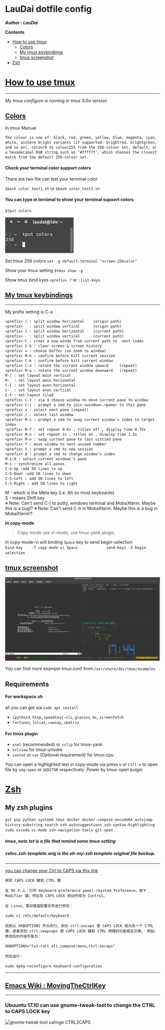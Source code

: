 LauDai dotfile config
===
**_Author : LauDai_**

**Contents**
* <a href=#tag-tmux>How to use tmux</a>
	* <a href=#tag-tmux-Colors>Colors</a>
	* <a href=#tag-tmux-keybindings>My tmux keybindings</a>
	* <a href=#tag-tmux-screenshot>tmux screenshot</a>
* <a href=#tag-zsh>Zsh</a>

# <a id="tag-tmux" href="#tag-tmux">How to use tmux</a>
---
*My tmux configure is running in tmux 3.0a version*

## <a id="tag-tmux-Colors" href=#tag-tmux-Colors>Colors</a>
In tmux Manual
```
The colour is one of: black, red, green, yellow, blue, magenta, cyan, white, aixterm bright variants (if supported: brightred, brightgreen, and so on), colour0 to colour255 from the 256-colour set, default, or a hexadecimal RGB string such as ‘#ffffff’, which chooses the closest match from the default 256-colour set.
```
#### Check your terminal color support colors
There are two file can test your terminal color.

`$bash color_test1.sh`
or
`$bash color_test2.sh`

#### You can type in ternimal to show your ternimal supoort colors
`$tput colors`

![ternimal suppotr colors](screenshot/tput_colors.png)

Set tmux 256 colors
`set -g default-terminal "screen-256color"`


Show your tmux setting
`$tmux show -g`

Show tmux bind kyes
`<prefix> ?`
or
`:list-keys`

## <a id="tag-tmux-keybindings" href=#tag-tmux-keybindings>My tmux keybindings</a>
---
My prefix setting is C-a
```
<prefix> | : split window horizontal 	(origin path)
<prefix> _ : split window vertical 		(origin path)
<prefix> \ : split window horizontal 	(current path)
<prefix> - : split window vertical 		(current path)
<prefix> C : creat a new windw from current path to  next index
<prefix> C-b : clear screen & screen history
<prefix> = : choose buffer (no zoom to window)
<prefix> M-k : confirm before kill current session
<prefix> C-k : confirm before kill current window
<prefix> C-o : rotate the current window upward 	(repeat)
<prefix> M-o : rotate the current window downward 	(repeat)
M-| : set layout main vertical
M-_ : set layout main horizontal
C-| : set layout even horizontal
C-_ : set layout even vertical
C-t : set layout tiled
<prefix> C-t : via a choose window to move current pane to window
<prefix> C-j : prompt a cmd to join <window>.<pane> to this pane
<prefix> o : select next pane (repeat)
<prefix> / : select last window
<prefix> M-s : prompt a cmd to swap current window's index to target index
<prefix> M-f : set repeat 0.6s , titles off , display time 0.75s
<prefix> M-n : set repeat 1s , titles on , display time 1.5s
<prefix> M-v : swap current pane to last vistied pane
<prefix> T : move window to next unused number
<prefix> S : prompt a cmd to new session
<prefix> @ : prompt a cmd to change window's index
M-1~9 : select current windows's pane
M-s : synchronize all panes
C-S-Up :add 50 lines to up
C-S-Down :add 50 lines to down
C-S-Left : add 50 lines to left
C-S-Right : add 50 lines to right
```
M - which is the Meta key (i.e. Alt on most keyboards) <br>
S - means Shift key <br>
※ Note: Can't send C-| to putty, windows terminal and MobaXterm. Maybe this is a bug!?
※ Note: Can't send <prefix> C-h in MobaXterm. Maybe this is a bug in MobaXterm!?

**In copy-mode**

> Copy-mode use vi-mode, use tmux-yank plugin.

in copy-mode-vi will binding `Space` key to send begin-selection<br/>
`bind-key    -T copy-mode-vi Space             send-keys -X begin-selection`

## <a id="tag-tmux-screenshot" href=#tag-tmux-screenshot>tmux screenshot</a>
![tmux2.5 screenshoot](screenshot/tmux2.5.png)

You can find more example tmux.conf from
`/usr/share/doc/tmux/examples`

Requirements
---
#### For workspace.sh
all you can get via `sudo apt install `
* `ipython3`, `htop`, `speedtest-cli`, `glances`, `mc`, `screenfetch`
* `fortunes`, `lolcat`, `cowsay`, `cmatrix`

#### For tmux plugin
* `xsel` (recommended) or `xclip` for tmux-yank
* `urlview` for tmux-urlview
* `iostat` or `sar` (Optional requirement) for tmux-cpu

You can open a highlighted text in copy-mode via press `o` or `Ctrl-o` to open file by `xdg-open` or `$EDITOR` respectively .Power by tmux-open pulgin

# <a id="tag-zsh" href=#tag-zsh>Zsh</a>
My zsh plugins
---
```git pip python systemd tmux docker docker-compose encode64 autojump history-substring-search zsh-autosuggestions zsh-syntax-highlighting sudo vscode vi-mode zsh-navigation-tools git-open```

##### tmux_note.txt is a file that remind some tmux setting
##### zshrc.zsh-template.orig is the oh-my-zsh template original file backup.

---
[you can change your Ctrl to CAPS via this link](http://www.atjiang.com/pragmatic-tmux-configure/)
```
绑定 CAPS LOCK 键到 CTRL 键

在 OS X 上：打开 Keyboard preference panel->System Preference，按下 Modifier 键，然后将 CAPS LOCK 的动作改为 Control。

在 Linux，需对键盘配置文件进行修改：

sudo vi /etc/default/keyboard

找到以 XKBOPTIONS 开头的行，添加 ctrl:nocaps 使 CAPS LOCK 成为另一个 CTRL 键，或者添加 ctrl:swapcaps 使 CAPS LOCK 键和 CTRL 两键的功能相互交换。 例如，修改后的内容可能为：

XKBOPTIONS="lv3:ralt_alt,compose:menu,ctrl:nocaps"

然后运行：

sudo dpkg-reconfigure keyboard-configuration
```
---
## [Emacs Wiki : MovingTheCtrlKey](https://www.emacswiki.org/emacs/MovingTheCtrlKey)
---
### Ubuuntu 17.10 can use gnome-tweak-tool to change the CTRL to CAPS LOCK key
![gnome-tweak-tool cahnge CTRL2CAPS](screenshot/gnome-tweak-tool_changeCTRL2CAPS.png)
